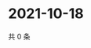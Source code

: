 # 2021-10-18

共 0 条

<!-- BEGIN WEIBO -->
<!-- 最后更新时间 Mon Oct 18 2021 03:11:16 GMT+0800 (China Standard Time) -->

<!-- END WEIBO -->
